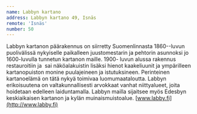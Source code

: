 ```yaml
---
name: Labbyn kartano
address: Labbyn kartano 49, Isnäs
remote: 'Isnäs'
number: 50
---
```

Labbyn kartanon päärakennus on siirretty Suomenlinnasta 1860--luvun puolivälissä nykyiselle paikalleen juustomestarin ja pehtorin asunnoksi jo 1600-luvulla tunnetun kartanon maille. 1900- luvun alussa rakennus restauroitiin ja  sai näköalakuistin lisäksi hienot kaakeliuunit ja ympärilleen kartanopuiston monine puulajeineen ja istutuksineen. Perinteinen kartanoelämä on tätä nykyä toimivaa luomumaataloutta. Labbyn erikoisuutena on valtakunnallisesti arvokkaat vanhat niittyalueet, joita hoidetaan edelleen laiduntamalla. Labbyn mailla sijaitsee myös Edesbyn keskiaikaisen kartanon ja kylän muinaismuistoalue. [www.labby.fi](http://www.labby.fi)
